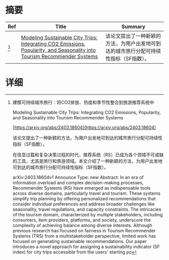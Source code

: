 # 摘要

| Ref | Title | Summary |
| --- | --- | --- |
| [^1] | [Modeling Sustainable City Trips: Integrating CO2 Emissions, Popularity, and Seasonality into Tourism Recommender Systems](https://arxiv.org/abs/2403.18604) | 该论文提出了一种新颖的方法，为用户出发地可到达的城市旅行分配可持续性指标（SF指数）。 |

# 详细

[^1]: 建模可持续城市旅行：将CO2排放、热度和季节性整合到旅游推荐系统中

    Modeling Sustainable City Trips: Integrating CO2 Emissions, Popularity, and Seasonality into Tourism Recommender Systems

    [https://arxiv.org/abs/2403.18604](https://arxiv.org/abs/2403.18604)

    该论文提出了一种新颖的方法，为用户出发地可到达的城市旅行分配可持续性指标（SF指数）。

    

    在信息过载和复杂决策过程的时代，推荐系统（RS）已成为各个领域不可或缺的工具，尤其是旅行和旅游领域。本文介绍了一种新颖的方法，为用户出发地可到达的城市旅行分配可持续性指标（SF指数）。

    arXiv:2403.18604v1 Announce Type: new  Abstract: In an era of information overload and complex decision-making processes, Recommender Systems (RS) have emerged as indispensable tools across diverse domains, particularly travel and tourism. These systems simplify trip planning by offering personalized recommendations that consider individual preferences and address broader challenges like seasonality, travel regulations, and capacity constraints. The intricacies of the tourism domain, characterized by multiple stakeholders, including consumers, item providers, platforms, and society, underscore the complexity of achieving balance among diverse interests. Although previous research has focused on fairness in Tourism Recommender Systems (TRS) from a multistakeholder perspective, limited work has focused on generating sustainable recommendations.   Our paper introduces a novel approach for assigning a sustainability indicator (SF index) for city trips accessible from the users' starting po
    

